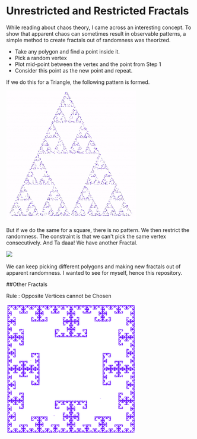 # Unrestricted and Restricted Fractals

While reading about chaos theory, I came across an interesting concept. To show that apparent chaos can sometimes result in observable patterns, a simple method to create fractals out of randomness was theorized. 

* Take any polygon and find a point inside it.
* Pick a random vertex 
* Plot mid-point between the vertex and the point from Step 1
* Consider this point as the new point and repeat.

If we do this for a Triangle, the following pattern is formed.

<img src="https://github.com/Kadle11/BasicFractals/blob/master/data/SFrac.gif" width="350">

But if we do the same for a square, there is no pattern. We then restrict the randomness. The constraint is that we can't pick the same vertex consecutively. And Ta daaa! We have another Fractal.

<img src="https://github.com/Kadle11/BasicFractals/blob/master/data/SqFractal.gif" width="350">

We can keep picking different polygons and making new fractals out of apparent randomness.
I wanted to see for myself, hence this repository.

##Other Fractals

Rule : Opposite Vertices cannot be Chosen

<img src="https://github.com/Kadle11/BasicFractals/blob/master/data/SqPairFractal.png" width="350">

